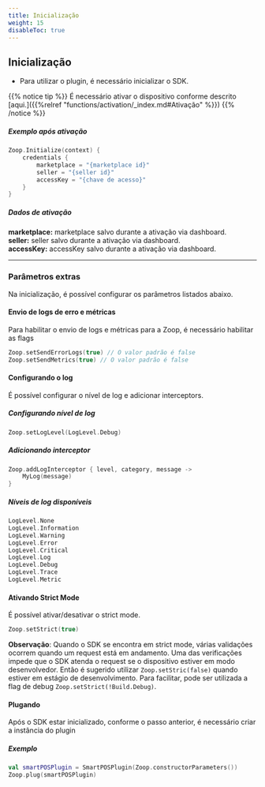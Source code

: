 ```yaml
---
title: Inicialização
weight: 15
disableToc: true
---
```


## Inicialização

- Para utilizar o plugin, é necessário inicializar o SDK.

{{% notice tip %}} É necessário ativar o dispositivo conforme descrito [aqui.]({{%relref "functions/activation/_index.md#Ativação" %}})
{{% /notice %}}


##### Exemplo após ativação
```Kotlin
Zoop.Initialize(context) {
    credentials {
        marketplace = "{marketplace id}"
        seller = "{seller id}"
        accessKey = "{chave de acesso}"
    }
}
```
##### Dados de ativação
__marketplace:__ marketplace salvo durante a ativação via dashboard.  
__seller:__ seller salvo durante a ativação via dashboard.  
__accessKey:__ accessKey salvo durante a ativação via dashboard.

*** 

### Parâmetros extras

Na inicialização, é possível configurar os parâmetros listados abaixo.

#### Envio de logs de erro e métricas

Para habilitar o envio de logs e métricas para a Zoop, é necessário habilitar as flags

```Kotlin
Zoop.setSendErrorLogs(true) // O valor padrão é false
Zoop.setSendMetrics(true) // O valor padrão é false
```

#### Configurando o log

É possível configurar o nível de log e adicionar interceptors.

##### Configurando nível de log
```Kotlin
Zoop.setLogLevel(LogLevel.Debug)
```

##### Adicionando interceptor
```Kotlin
Zoop.addLogInterceptor { level, category, message ->
    MyLog(message)
}
```

##### Níveis de log disponíveis
```Kotlin
LogLevel.None
LogLevel.Information
LogLevel.Warning
LogLevel.Error
LogLevel.Critical
LogLevel.Log
LogLevel.Debug
LogLevel.Trace
LogLevel.Metric
```

#### Ativando Strict Mode

É possível ativar/desativar o strict mode. 

```Kotlin
Zoop.setStrict(true)
```

__Observação__:
Quando o SDK se encontra em strict mode, várias validações ocorrem quando um request está em andamento. Uma das verificações impede que o SDK atenda o request se o dispositivo estiver em modo desenvolvedor.
Então é sugerido utilizar `Zoop.setStric(false)` quando estiver em estágio de desenvolvimento. Para facilitar, pode ser utilizada a flag de debug `Zoop.setStrict(!Build.Debug)`.


#### Plugando

Após o SDK estar inicializado, conforme o passo anterior, é necessário criar a instância do plugin

##### Exemplo
```Kotlin
val smartPOSPlugin = SmartPOSPlugin(Zoop.constructorParameters())
Zoop.plug(smartPOSPlugin)
```
